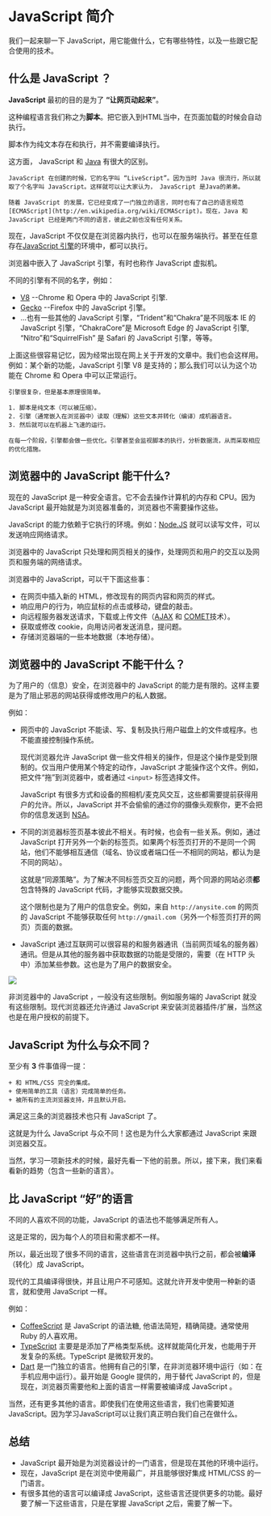 # JavaScript 简介

我们一起来聊一下 JavaScript，用它能做什么，它有哪些特性，以及一些跟它配合使用的技术。

## 什么是 JavaScript ？

**JavaScript** 最初的目的是为了 **“让网页动起来”**。

这种编程语言我们称之为**脚本**。把它嵌入到HTML当中，在页面加载的时候会自动执行。

脚本作为纯文本存在和执行，并不需要编译执行。

这方面， JavaScript 和 [Java](http://en.wikipedia.org/wiki/Java) 有很大的区别。

```smart header="Why <u>Java</u>Script?"
JavaScript 在创建的时候，它的名字叫 “LiveScript”。因为当时 Java 很流行，所以就取了个名字叫 JavaScript。这样就可以让大家认为， JavaScript 是Java的弟弟。

随着 JavaScript 的发展，它已经变成了一门独立的语言，同时也有了自己的语言规范 [ECMAScript](http://en.wikipedia.org/wiki/ECMAScript)。现在，Java 和 JavaScript 已经是两门不同的语言，彼此之前也没有任何关系。
```
现在，JavaScript 不仅仅是在浏览器内执行，也可以在服务端执行。甚至在任意存在[JavaScript 引擎](https://en.wikipedia.org/wiki/JavaScript_engine)的环境中，都可以执行。

浏览器中嵌入了 JavaScript 引擎，有时也称作 JavaScript 虚拟机。

不同的引擎有不同的名字，例如：

- [V8](https://en.wikipedia.org/wiki/V8_(JavaScript_engine)) --Chrome 和 Opera 中的 JavaScript 引擎.
- [Gecko](https://en.wikipedia.org/wiki/Gecko_(software)) --Firefox 中的 JavaScript 引擎。
- ...也有一些其他的 JavaScript 引擎，“Trident”和“Chakra”是不同版本 IE 的 JavaScript 引擎，“ChakraCore”是 Microsoft Edge 的 JavaScript 引擎, “Nitro”和“SquirrelFish” 是 Safari 的 JavaScript 引擎，等等。

上面这些很容易记忆，因为经常出现在网上关于开发的文章中。我们也会这样用。例如：某个新的功能，JavaScript 引擎 V8 是支持的；那么我们可以认为这个功能在 Chrome 和 Opera 中可以正常运行。

```smart header="How the engines work?"
引擎很复杂，但是基本原理很简单。

1. 脚本是纯文本（可以被压缩）。
2. 引擎（通常嵌入在浏览器中）读取（理解）这些文本并转化（编译）成机器语言。
3. 然后就可以在机器上飞速的运行。

在每一个阶段，引擎都会做一些优化。引擎甚至会监视脚本的执行，分析数据流，从而采取相应的优化措施。
```

## 浏览器中的 JavaScript 能干什么?
现在的 JavaScript 是一种安全语言。它不会去操作计算机的内存和 CPU。因为 JavaScript 最开始就是为浏览器准备的，浏览器也不需要操作这些。

JavaScript 的能力依赖于它执行的环境。例如：[Node.JS](https://wikipedia.org/wiki/Node.js) 就可以读写文件，可以发送响应网络请求。

浏览器中的 JavaScript 只处理和网页相关的操作，处理网页和用户的交互以及网页和服务端的网络请求。

浏览器中的 JavaScript，可以干下面这些事：

- 在网页中插入新的 HTML，修改现有的网页内容和网页的样式。
- 响应用户的行为，响应鼠标的点击或移动，键盘的敲击。
- 向远程服务器发送请求，下载或上传文件（[AJAX](https://en.wikipedia.org/wiki/Ajax_(programming)) 和 [COMET](https://en.wikipedia.org/wiki/Comet_(programming))技术）。
- 获取或修改 cookie，向用访问者发送消息，提问题。
- 存储浏览器端的一些本地数据（本地存储）。


## 浏览器中的 JavaScript **不**能干什么？

为了用户的（信息）安全，在浏览器中的 JavaScript 的能力是有限的。这样主要是为了阻止邪恶的网站获得或修改用户的私人数据。

例如：

- 网页中的 JavaScript 不能读、写、复制及执行用户磁盘上的文件或程序。也不能直接控制操作系统。

    现代浏览器允许 JavaScript 做一些文件相关的操作，但是这个操作是受到限制的。仅当用户使用某个特定的动作，JavaScript 才能操作这个文件。例如，把文件“拖”到浏览器中，或者通过 `<input>` 标签选择文件。

    JavaScript 有很多方式和设备的照相机/麦克风交互，这些都需要提前获得用户的允许。所以，JavaScript 并不会偷偷的通过你的摄像头观察你，更不会把你的信息发送到 [NSA](https://en.wikipedia.org/wiki/National_Security_Agency)。


- 不同的浏览器标签页基本彼此不相关。有时候，也会有一些关系。例如，通过 JavaScript 打开另外一个新的标签页。如果两个标签页打开的不是同一个网站，他们不能够相互通信（域名、协议或者端口任一不相同的网站，都认为是不同的网站）。

    这就是“同源策略”。为了解决不同标签页交互的问题，两个同源的网站必须**都**包含特殊的 JavaScript 代码，才能够实现数据交换。

    这个限制也是为了用户的信息安全。例如，来自 `http://anysite.com` 的网页的 JavaScript 不能够获取任何 `http://gmail.com`（另外一个标签页打开的网页）页面的数据。
- JavaScript 通过互联网可以很容易的和服务器通讯（当前网页域名的服务器）通讯。但是从其他的服务器中获取数据的功能是受限的，需要（在 HTTP 头中）添加某些参数。这也是为了用户的数据安全。

![](limitations.png)

非浏览器中的 JavaScript ，一般没有这些限制。例如服务端的 JavaScript 就没有这些限制。现代浏览器还允许通过 JavaScript 来安装浏览器插件/扩展，当然这也是在用户授权的前提下。

## JavaScript 为什么与众不同？

至少有 **3** 件事值得一提：

```compare
+ 和 HTML/CSS 完全的集成。
+ 使用简单的工具（语言）完成简单的任务。
+ 被所有的主流浏览器支持，并且默认开启。
```

满足这三条的浏览器技术也只有 JavaScript 了。

这就是为什么 JavaScript 与众不同！这也是为什么大家都通过 JavaScript 来跟浏览器交互。

当然，学习一项新技术的时候，最好先看一下他的前景。所以，接下来，我们来看看新的趋势（包含一些新的语言）。


## 比 JavaScript “好”的语言

不同的人喜欢不同的功能，JavaScript 的语法也不能够满足所有人。

这是正常的，因为每个人的项目和需求都不一样。

所以，最近出现了很多不同的语言，这些语言在浏览器中执行之前，都会被**编译**（转化）成 JavaScript。

现代的工具编译得很快，并且让用户不可感知。这就允许开发中使用一种新的语言，就和使用 JavaScript 一样。

例如：

- [CoffeeScript](http://coffeescript.org/) 是 JavaScript 的语法糖, 他语法简短，精确简捷。通常使用 Ruby 的人喜欢用。
- [TypeScript](http://www.typescriptlang.org/) 主要是是添加了严格类型系统。这样就能简化开发，也能用于开发复杂的系统。TypeScript 是微软开发的。
- [Dart](https://www.dartlang.org/) 是一门独立的语言。他拥有自己的引擎，在非浏览器环境中运行（如：在手机应用中运行）。最开始是 Google 提供的，用于替代 JavaScript 的，但是现在，浏览器页需要他和上面的语言一样需要被编译成 JavaScript 。

当然，还有更多其他的语言。即使我们在使用这些语言，我们也需要知道JavaScript。因为学习JavaScript可以让我们真正明白我们自己在做什么。

## 总结

- JavaScript 最开始是为浏览器设计的一门语言，但是现在其他的环境中运行。
- 现在，JavaScript 是在浏览中使用最广，并且能够很好集成 HTML/CSS 的一门语言。
- 有很多其他的语言可以编译成 JavaScript，这些语言还提供更多的功能。最好要了解一下这些语言，只是在掌握 JavaScript 之后，需要了解一下。
